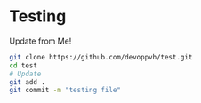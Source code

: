 # Testing

Update from Me!

```bash
git clone https://github.com/devoppvh/test.git
cd test
# Update 
git add .
git commit -m "testing file"

```
